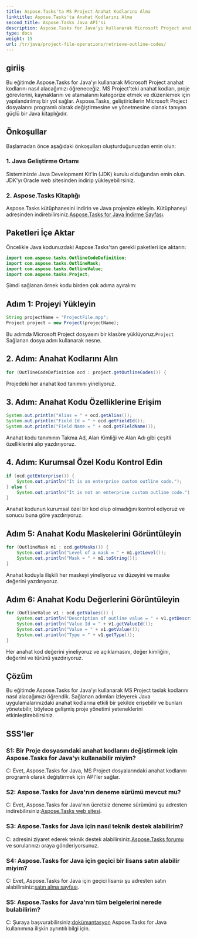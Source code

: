 ```yaml
---
title: Aspose.Tasks'ta MS Project Anahat Kodlarını Alma
linktitle: Aspose.Tasks'ta Anahat Kodlarını Alma
second_title: Aspose.Tasks Java API'si
description: Aspose.Tasks for Java'yı kullanarak Microsoft Project anahat kodlarını programlı olarak nasıl alacağınızı öğrenin. Proje yönetimi yeteneklerinizi geliştirin.
type: docs
weight: 15
url: /tr/java/project-file-operations/retrieve-outline-codes/
---
```

## giriiş
Bu eğitimde Aspose.Tasks for Java'yı kullanarak Microsoft Project anahat kodlarını nasıl alacağımızı öğreneceğiz. MS Project'teki anahat kodları, proje görevlerini, kaynaklarını ve atamalarını kategorize etmek ve düzenlemek için yapılandırılmış bir yol sağlar. Aspose.Tasks, geliştiricilerin Microsoft Project dosyalarını programlı olarak değiştirmesine ve yönetmesine olanak tanıyan güçlü bir Java kitaplığıdır.
## Önkoşullar
Başlamadan önce aşağıdaki önkoşulları oluşturduğunuzdan emin olun:
### 1. Java Geliştirme Ortamı
Sisteminizde Java Development Kit'in (JDK) kurulu olduğundan emin olun. JDK'yı Oracle web sitesinden indirip yükleyebilirsiniz.
### 2. Aspose.Tasks Kitaplığı
 Aspose.Tasks kütüphanesini indirin ve Java projenize ekleyin. Kütüphaneyi adresinden indirebilirsiniz.[Aspose.Tasks for Java İndirme Sayfası](https://releases.aspose.com/tasks/java/).
## Paketleri İçe Aktar
Öncelikle Java kodunuzdaki Aspose.Tasks'tan gerekli paketleri içe aktarın:
```java
import com.aspose.tasks.OutlineCodeDefinition;
import com.aspose.tasks.OutlineMask;
import com.aspose.tasks.OutlineValue;
import com.aspose.tasks.Project;
```
Şimdi sağlanan örnek kodu birden çok adıma ayıralım:
## Adım 1: Projeyi Yükleyin
```java
String projectName = "ProjectFile.mpp";
Project project = new Project(projectName);
```
 Bu adımda Microsoft Project dosyasını bir klasöre yüklüyoruz.`Project` Sağlanan dosya adını kullanarak nesne.
## 2. Adım: Anahat Kodlarını Alın
```java
for (OutlineCodeDefinition ocd : project.getOutlineCodes()) {
```
Projedeki her anahat kod tanımını yineliyoruz.
## 3. Adım: Anahat Kodu Özelliklerine Erişim
```java
System.out.println("Alias = " + ocd.getAlias());
System.out.println("Field Id = " + ocd.getFieldId());
System.out.println("Field Name = " + ocd.getFieldName());
```
Anahat kodu tanımının Takma Ad, Alan Kimliği ve Alan Adı gibi çeşitli özelliklerini alıp yazdırıyoruz.
## 4. Adım: Kurumsal Özel Kodu Kontrol Edin
```java
if (ocd.getEnterprise()) {
    System.out.println("It is an enterprise custom outline code.");
} else {
    System.out.println("It is not an enterprise custom outline code.");
}
```
Anahat kodunun kurumsal özel bir kod olup olmadığını kontrol ediyoruz ve sonucu buna göre yazdırıyoruz.
## Adım 5: Anahat Kodu Maskelerini Görüntüleyin
```java
for (OutlineMask m1 : ocd.getMasks()) {
    System.out.println("Level of a mask = " + m1.getLevel());
    System.out.println("Mask = " + m1.toString());
}
```
Anahat koduyla ilişkili her maskeyi yineliyoruz ve düzeyini ve maske değerini yazdırıyoruz.
## Adım 6: Anahat Kodu Değerlerini Görüntüleyin
```java
for (OutlineValue v1 : ocd.getValues()) {
    System.out.println("Description of outline value = " + v1.getDescription());
    System.out.println("Value Id = " + v1.getValueId());
    System.out.println("Value = " + v1.getValue());
    System.out.println("Type = " + v1.getType());
}
```
Her anahat kod değerini yineliyoruz ve açıklamasını, değer kimliğini, değerini ve türünü yazdırıyoruz.
## Çözüm
Bu eğitimde Aspose.Tasks for Java'yı kullanarak MS Project taslak kodlarını nasıl alacağımızı öğrendik. Sağlanan adımları izleyerek Java uygulamalarınızdaki anahat kodlarına etkili bir şekilde erişebilir ve bunları yönetebilir, böylece gelişmiş proje yönetimi yeteneklerini etkinleştirebilirsiniz.
## SSS'ler
### S1: Bir Proje dosyasındaki anahat kodlarını değiştirmek için Aspose.Tasks for Java'yı kullanabilir miyim?
C: Evet, Aspose.Tasks for Java, MS Project dosyalarındaki anahat kodlarını programlı olarak değiştirmek için API'ler sağlar.
### S2: Aspose.Tasks for Java'nın deneme sürümü mevcut mu?
 C: Evet, Aspose.Tasks for Java'nın ücretsiz deneme sürümünü şu adresten indirebilirsiniz:[Aspose.Tasks web sitesi](https://releases.aspose.com/).
### S3: Aspose.Tasks for Java için nasıl teknik destek alabilirim?
 C: adresini ziyaret ederek teknik destek alabilirsiniz.[Aspose.Tasks forumu](https://forum.aspose.com/c/tasks/15) ve sorularınızı oraya gönderiyorsunuz.
### S4: Aspose.Tasks for Java için geçici bir lisans satın alabilir miyim?
 C: Evet, Aspose.Tasks for Java için geçici lisansı şu adresten satın alabilirsiniz:[satın alma sayfası](https://purchase.aspose.com/temporary-license/).
### S5: Aspose.Tasks for Java'nın tüm belgelerini nerede bulabilirim?
 C: Şuraya başvurabilirsiniz:[dokümantasyon](https://reference.aspose.com/tasks/java/) Aspose.Tasks for Java kullanımına ilişkin ayrıntılı bilgi için.